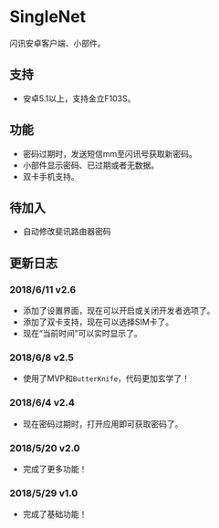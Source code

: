 # SingleNet
闪讯安卓客户端、小部件。
## 支持
+ 安卓5.1以上，支持金立F103S。
## 功能
+ 密码过期时，发送短信mm至闪讯号获取新密码。
+ 小部件显示密码、已过期或者无数据。
+ 双卡手机支持。
## 待加入
+ 自动修改斐讯路由器密码
## 更新日志
### 2018/6/11 v2.6
+ 添加了设置界面，现在可以开启或关闭开发者选项了。
+ 添加了双卡支持，现在可以选择SIM卡了。
+ 现在“当前时间”可以实时显示了。
### 2018/6/8 v2.5
+ 使用了MVP和`ButterKnife`，代码更加玄学了！
### 2018/6/4 v2.4
+ 现在密码过期时，打开应用即可获取密码了。
### 2018/5/20 v2.0
+ 完成了更多功能！
### 2018/5/29 v1.0
+ 完成了基础功能！
